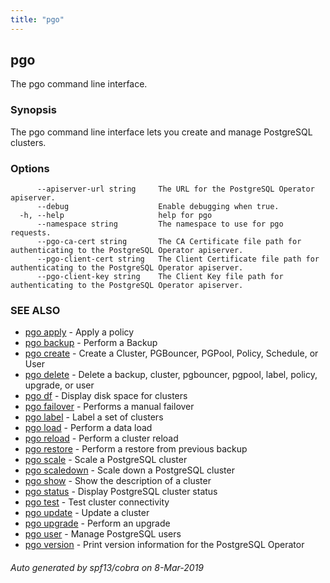 ```yaml
---
title: "pgo"
---
```

## pgo

The pgo command line interface.

### Synopsis

The pgo command line interface lets you create and manage PostgreSQL clusters.

### Options

```
      --apiserver-url string     The URL for the PostgreSQL Operator apiserver.
      --debug                    Enable debugging when true.
  -h, --help                     help for pgo
      --namespace string         The namespace to use for pgo requests.
      --pgo-ca-cert string       The CA Certificate file path for authenticating to the PostgreSQL Operator apiserver.
      --pgo-client-cert string   The Client Certificate file path for authenticating to the PostgreSQL Operator apiserver.
      --pgo-client-key string    The Client Key file path for authenticating to the PostgreSQL Operator apiserver.
```

### SEE ALSO

* [pgo apply](/cli/pgo_apply/)	 - Apply a policy
* [pgo backup](/cli/pgo_backup/)	 - Perform a Backup
* [pgo create](/cli/pgo_create/)	 - Create a Cluster, PGBouncer, PGPool, Policy, Schedule, or User
* [pgo delete](/cli/pgo_delete/)	 - Delete a backup, cluster, pgbouncer, pgpool, label, policy, upgrade, or user
* [pgo df](/cli/pgo_df/)	 - Display disk space for clusters
* [pgo failover](/cli/pgo_failover/)	 - Performs a manual failover
* [pgo label](/cli/pgo_label/)	 - Label a set of clusters
* [pgo load](/cli/pgo_load/)	 - Perform a data load
* [pgo reload](/cli/pgo_reload/)	 - Perform a cluster reload
* [pgo restore](/cli/pgo_restore/)	 - Perform a restore from previous backup
* [pgo scale](/cli/pgo_scale/)	 - Scale a PostgreSQL cluster
* [pgo scaledown](/cli/pgo_scaledown/)	 - Scale down a PostgreSQL cluster
* [pgo show](/cli/pgo_show/)	 - Show the description of a cluster
* [pgo status](/cli/pgo_status/)	 - Display PostgreSQL cluster status
* [pgo test](/cli/pgo_test/)	 - Test cluster connectivity
* [pgo update](/cli/pgo_update/)	 - Update a cluster
* [pgo upgrade](/cli/pgo_upgrade/)	 - Perform an upgrade
* [pgo user](/cli/pgo_user/)	 - Manage PostgreSQL users
* [pgo version](/cli/pgo_version/)	 - Print version information for the PostgreSQL Operator

###### Auto generated by spf13/cobra on 8-Mar-2019

